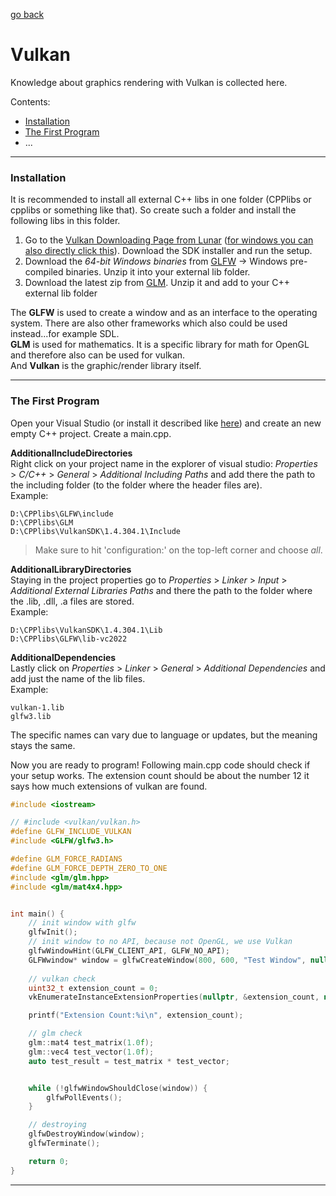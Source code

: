 [go back](../README.md)

# Vulkan

Knowledge about graphics rendering with Vulkan is collected here.



Contents:
- [Installation](#installation)
- [The First Program](#the-first-program)
- ...







---
### Installation

It is recommended to install all external C++ libs in one folder (CPPlibs or cpplibs or something like that). So create such a folder and install the following libs in this folder.

1. Go to the [Vulkan Downloading Page from Lunar](https://vulkan.lunarg.com/) ([for windows you can also directly click this](https://vulkan.lunarg.com/sdk/home#windows)). Download the SDK installer and run the setup. 
2. Download the *64-bit Windows binaries* from [GLFW](https://www.glfw.org/download.html) -> Windows pre-compiled binaries. Unzip it into your external lib folder.
3. Download the latest zip from [GLM](https://github.com/g-truc/glm/releases/tag/1.0.1). Unzip it and add to your C++ external lib folder



The **GLFW** is used to create a window and as an interface to the operating system. There are also other frameworks which also could be used instead...for example SDL.<br>**GLM** is used for mathematics. It is a specific library for math for OpenGL and therefore also can be used for vulkan.<br>And **Vulkan** is the graphic/render library itself.



---

### The First Program

Open your Visual Studio (or install it described like [here](../README.md#vs_)) and create an new empty C++ project. Create a main.cpp.

**AdditionalIncludeDirectories**<br>Right click on your project name in the explorer of visual studio: *Properties* \> *C/C++* \> *General* \> *Additional Including Paths* and add there the path to the including folder (to the folder where the header files are). <br>Example:

``````
D:\CPPlibs\GLFW\include
D:\CPPlibs\GLM
D:\CPPlibs\VulkanSDK\1.4.304.1\Include
``````



> Make sure to hit 'configuration:' on the top-left corner and choose *all*.



**AdditionalLibraryDirectories**<br>Staying in the project properties go to *Properties* \> *Linker* \> *Input* \> *Additional External Libraries Paths* and there the path to the folder where the .lib, .dll, .a files are stored.<br>Example:

``````
D:\CPPlibs\VulkanSDK\1.4.304.1\Lib
D:\CPPlibs\GLFW\lib-vc2022
``````



**AdditionalDependencies**<br>Lastly click on *Properties* \> *Linker* \> *General* \> *Additional Dependencies* and add just the name of the lib files.<br>Example:

``````
vulkan-1.lib
glfw3.lib
``````



The specific names can vary due to language or updates, but the meaning stays the same.

Now you are ready to program! Following main.cpp code should check if your setup works. The extension count should be about the number 12 it says how much extensions of vulkan are found.



````c++
#include <iostream>

// #include <vulkan/vulkan.h>
#define GLFW_INCLUDE_VULKAN
#include <GLFW/glfw3.h>

#define GLM_FORCE_RADIANS
#define GLM_FORCE_DEPTH_ZERO_TO_ONE
#include <glm/glm.hpp>
#include <glm/mat4x4.hpp>


int main() {
	// init window with glfw
	glfwInit();
	// init window to no API, because not OpenGL, we use Vulkan
	glfwWindowHint(GLFW_CLIENT_API, GLFW_NO_API);
	GLFWwindow* window = glfwCreateWindow(800, 600, "Test Window", nullptr, nullptr);
	
	// vulkan check
	uint32_t extension_count = 0;
	vkEnumerateInstanceExtensionProperties(nullptr, &extension_count, nullptr);

	printf("Extension Count:%i\n", extension_count);

	// glm check
	glm::mat4 test_matrix(1.0f);
	glm::vec4 test_vector(1.0f);
	auto test_result = test_matrix * test_vector;


	while (!glfwWindowShouldClose(window)) {
		glfwPollEvents();
	}

	// destroying
	glfwDestroyWindow(window);
	glfwTerminate();

	return 0;
}
````







---







